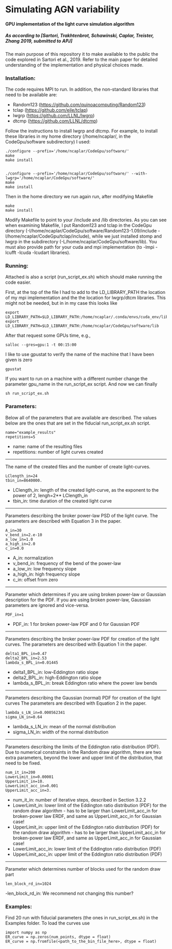 # Simulating AGN variability

#### GPU implementation of the light curve simulation algorithm
##### As according to [Sartori, Trakhtenbrot, Schawinski, Caplar, Treister, Zhang 2019, submitted to APJ]

The main purpose of this repository it to make available to the public the code explored in Sartori et al., 2019. Refer to the main paper for detailed understanding of the implementation and physical choices made.

### Installation:

The code requires MPI to run. In addition, the non-standard libraries that need to be available are: 
 - Random123 (https://github.com/quinoacomputing/Random123)
 - tclap (https://github.com/eile/tclap)
 - lwgrp (https://github.com/LLNL/lwgrp)
 - dtcmp (https://github.com/LLNL/dtcmp)


Follow the instructions to install lwgrp and dtcmp. For example, to install these libraries in my home directory (/home/ncaplar/, in the CodeGpu/software subdirectory) I used:

	./configure --prefix='/home/ncaplar/CodeGpu/software/'
	make 
	make install


	./configure --prefix='/home/ncaplar/CodeGpu/software/' --with-lwgrp='/home/ncaplar/CodeGpu/software/'
	make
	make install

Then in the home directory we run again run, after modifying Makefile 

	make
	make install

Modify Makefile to point to your /include and /lib directories. As you can see when examining Makefile, I put Random123 and tclap in the CodeGpu directory (-I/home/ncaplar/CodeGpu/software/Random123-1.09/include -I/home/ncaplar/CodeGpu/tclap/include), while we just installed stomp and lwgrp in the subdirectory (-L/home/ncaplar/CodeGpu/software/lib). You must also provide path for your cuda and mpi implementation (to -lmpi -lcufft -lcuda -lcudart libraries). 

### Running:

Attached is also a script (run_script_ex.sh) which should make running the code easier. 

First, at the top of the file I had to add to the LD_LIBRARY_PATH the location of my mpi implementation and the the location for lwgrp/dtcm libraries. This might not be needed, but in in my case this looks like 

	export LD_LIBRARY_PATH=$LD_LIBRARY_PATH:/home/ncaplar/.conda/envs/cuda_env/lib
	export LD_LIBRARY_PATH=$LD_LIBRARY_PATH:/home/ncaplar/CodeGpu/software/lib

After that request some GPUs time, e.g.,

	salloc --gres=gpu:1 -t 00:15:00

I like to use gpustat to verify the name of the machine that I have been given is zero

	gpustat

If you want to run on a machine with a different number change the parameter gpu_name in the run_script_ex script. And now we can finally

	sh run_script_ex.sh


### Parameters:

Below all of the parameters that are available are described. The values below are the ones that are set in the fiducial run_script_ex.sh script.

	name="example_results"
	repetitions=5

- name: name of the resulting files
- repetitions: number of light curves created

---

The name of the created files and the number of create light-curves.

	LClength_in=24
	tbin_in=8640000.


- LClength_in: length of the created light-curve, as the exponent to the power of 2, lengh=2** LClength_in
- tbin_in: time duration of the created light curve

---
Parameters describing the broker power-law PSD of the light curve. The parameters are described with Equation 3 in the paper. 

	A_in=30
	v_bend_in=2.e-10
	a_low_in=1.0
	a_high_in=2.0
	c_in=0.0

- A_in: normalization
- v_bend_in: frequency of the bend of the power-law
- a_low_in: low frequency slope
- a_high_in: high frequency slope
- c_in: offset from zero

---

Parameter which determines if you are using broken power-law or Gaussian description for the PDF. If you are using broken power-law, Gaussian parameters are ignored and vice-versa.

	PDF_in=1

- PDF_in: 1 for broken power-law PDF and 0 for Gaussian PDF

---

Parameters describing the broker power-law PDF for creation of the light curves. The parameters are described with Equation 1 in the paper. 

	delta1_BPL_in=0.47
	delta2_BPL_in=2.53
	lambda_s_BPL_in=0.01445

- delta1_BPL_in: low-Eddington ratio slope
- delta2_BPL_in: high-Eddington ratio slope
- lambda_s_BPL_in: break Eddington ratio where the power law bends

---

Parameters describing the Gaussian (normal) PDF for creation of the light curves The parameters are described with Equation 2 in the paper. 

	lambda_s_LN_in=0.000562341
	sigma_LN_in=0.64

- lambda_s_LN_in: mean of the normal distribution
- sigma_LN_in: width of the normal distribution

---

Parameters describing the limits of the Eddington ratio distribution (PDF). Due to numerical constraints in the Random draw algorithm, there are two extra parameters, beyond the lower and upper limit of the distribution, that need to be fixed.

	num_it_in=200
	LowerLimit_in=0.00001
	UpperLimit_in=10.
	LowerLimit_acc_in=0.001
	UpperLimit_acc_in=3.

- num_it_in: number of iterative steps, described in Section 3.2.2
- LowerLimit_in: lower limit of the Eddington ratio distribution (PDF) for the random draw algorithm - has to be larger than LowerLimit_acc_in for broken-power law ERDF, and same as UpperLimit_acc_in for Gaussian case!
- UpperLimit_in: upper limit of the Eddington ratio distribution (PDF) for the random draw algorithm - has to be larger than UpperLimit_acc_in for broken-power law ERDF, and same as UpperLimit_acc_in for Gaussian case!
- LowerLimit_acc_in: lower limit of the Eddington ratio distribution (PDF)
- UpperLimit_acc_in: upper limit of the Eddington ratio distribution (PDF)

---

Parameter which determines number of blocks used for the random draw part

	len_block_rd_in=1024

-len_block_rd_in: We recommend not changing this number?

### Examples:

Find 20 run with fiducial parameters (the ones in run_script_ex.sh) in the Examples folder. 
To load the curves use

	import numpy as np
	ER_curve = np.zeros(num_points, dtype = float)
	ER_curve = np.fromfile(<path_to_the_bin_file_here>, dtype = float)

